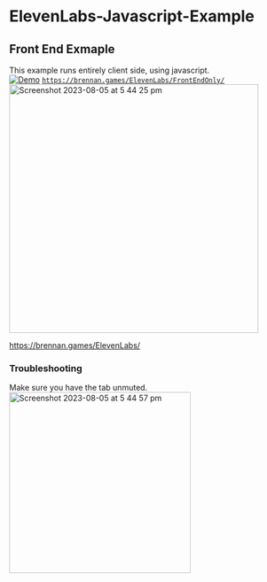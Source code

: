 # ElevenLabs-Javascript-Example

## Front End Exmaple
This example runs entirely client side, using javascript.<br />
[![Demo](https://img.shields.io/badge/-Demo-blue?style=for-the-badge)](https://brennan.games/ElevenLabs/FrontEndOnly/)
[``https://brennan.games/ElevenLabs/FrontEndOnly/``](https://brennan.games/ElevenLabs/FrontEndOnly/) <br />
<img width="449" alt="Screenshot 2023-08-05 at 5 44 25 pm" src="https://github.com/bh679/ElevenLabs-Javascript-Example/assets/2542558/7a6dc385-6151-4a87-b4c3-e333b9e7f641">


https://brennan.games/ElevenLabs/


### Troubleshooting
Make sure you have the tab unmuted. <br />
<img width="327" alt="Screenshot 2023-08-05 at 5 44 57 pm" src="https://github.com/bh679/ElevenLabs-Javascript-Example/assets/2542558/7f72f52e-0baf-4976-a53d-0818cadf7af3">
